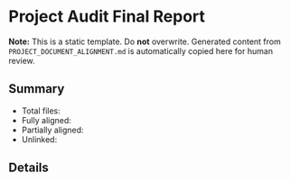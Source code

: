 # Project Audit Final Report

**Note:** This is a static template. Do **not** overwrite.
Generated content from `PROJECT_DOCUMENT_ALIGNMENT.md` is automatically copied here for human review.

## Summary
- Total files:
- Fully aligned:
- Partially aligned:
- Unlinked:

## Details
<!-- Automatically paste relevant sections from PROJECT_DOCUMENT_ALIGNMENT.md -->
